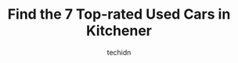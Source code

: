 ---
layout: ampstory
image: https://i0.wp.com/www.auto.or.id/wp-content/uploads/2023/06/3-bay-auto-sales-0-kitchener-1686323694.jpeg?resize=640,853
author: techidn
featured: false
description: Kitchener, Ontario, Canada is a haven for Used Cars enthusiasts, boasting an impressive array of 7 top-notch establishments. Whether youre a seasoned connoisseur or simply curious to explor
title: Find the 7 Top-rated Used Cars in Kitchener
cover:
   title: Find the 7 Top-rated Used Cars in Kitchener
   subtitle: AUTO.OR.ID
   background: https://www.auto.or.id/wp-content/uploads/2023/06/3-bay-auto-sales-0-kitchener-1686323694.jpeg

pages: 
 - layout: thirds
   top: <h1>#1 Fitzgerald Motors Inc.</h1>
   bottom: "<p>Nothing but professionalism and great service when I purchased my new to me (used ) SUV. I highly recommend anyone that is the market for a quality used car to go see Rya</p>"
   background: https://www.auto.or.id/wp-content/uploads/2023/06/3-bay-auto-sales-1-kitchener-1686323695.jpeg
   backgroundblur: true
 - layout: thirds
   top: <h1>#2 Delux Automobiles Ltd</h1>
   bottom: "<p>254 Mill St, Kitchener, ON N2M 3R5, Canada</p>"
   background: https://www.auto.or.id/wp-content/uploads/2023/06/3-bay-auto-sales-2-kitchener-1686323696.jpeg
   cta:
      link: https://www.auto.or.id/find-the-7-top-rated-used-cars-in-kitchener/
      text: Find the 7 Top-rated Used Cars in Kitchener
 - layout: thirds
   top: <h1>#3 Quality Car Sales Inc.</h1>
   bottom: "<p>241 Manitou Dr, Kitchener, ON N2C 1L4, Canada</p>"
   background: https://images.unsplash.com/photo-1525609004556-c46c7d6cf023?ixlib=rb-4.0.3&ixid=MnwxMjA3fDB8MHxwaG90by1wYWdlfHx8fGVufDB8fHx8&auto=format&fit=crop&w=640&h=853&q=80
   cta:
      link: https://www.auto.or.id/find-the-7-top-rated-used-cars-in-kitchener/
      text: Find the 7 Top-rated Used Cars in Kitchener
 - layout: thirds
   top: <h1>#4 Xtreme Motors Ltd</h1>
   bottom: "<p>178 Louisa St, Kitchener, ON N2H 5M5, Canada</p>"
   background: https://images.unsplash.com/photo-1639927664632-c080477d9fe5?ixlib=rb-4.0.3&ixid=MnwxMjA3fDB8MHxwaG90by1wYWdlfHx8fGVufDB8fHx8&auto=format&fit=crop&w=640&h=853&q=80
   cta:
      link: https://www.auto.or.id/find-the-7-top-rated-used-cars-in-kitchener/
      text: Find the 7 Top-rated Used Cars in Kitchener
 - layout: thirds
   top: <h1>#5 Paycan Motors Ltd</h1>
   bottom: "<p>1278 Victoria St N, Kitchener, ON N2B 3C9, Canada</p>"
   background: https://images.unsplash.com/photo-1640168822478-3e59ab26add1?ixlib=rb-4.0.3&ixid=MnwxMjA3fDB8MHxwaG90by1wYWdlfHx8fGVufDB8fHx8&auto=format&fit=crop&w=640&h=853&q=80
   cta:
      link: https://www.auto.or.id/find-the-7-top-rated-used-cars-in-kitchener/
      text: Find the 7 Top-rated Used Cars in Kitchener
 - layout: thirds
   top: <h1>#6 Beta Auto Sales</h1>
   bottom: "<p>1401 Weber St E, Kitchener, ON N2A 3A7, Canada</p>"
   background: https://images.unsplash.com/photo-1630019210269-d0ebeee405f0?ixlib=rb-4.0.3&ixid=MnwxMjA3fDB8MHxwaG90by1wYWdlfHx8fGVufDB8fHx8&auto=format&fit=crop&w=640&h=853&q=80
   cta:
      link: https://www.auto.or.id/find-the-7-top-rated-used-cars-in-kitchener/
      text: Find the 7 Top-rated Used Cars in Kitchener
 - layout: thirds
   top: <h1>#7 Redline Motors Inc.</h1>
   bottom: "<p>145 Ottawa St S, Kitchener, ON N2G 3T2, Canada</p>"
   background: https://images.unsplash.com/photo-1625078995475-24378c4d611b?ixlib=rb-4.0.3&ixid=MnwxMjA3fDB8MHxwaG90by1wYWdlfHx8fGVufDB8fHx8&auto=format&fit=crop&w=640&h=853&q=80
   cta:
      link: https://www.auto.or.id/find-the-7-top-rated-used-cars-in-kitchener/
      text: Find the 7 Top-rated Used Cars in Kitchener
 - layout: thirds
   middle: Continue reading...
   background: https://images.unsplash.com/photo-1596157783372-71ada8d5836b?ixlib=rb-4.0.3&ixid=MnwxMjA3fDB8MHxwaG90by1wYWdlfHx8fGVufDB8fHx8&auto=format&fit=crop&w=640&h=853&q=80
   cta:
      link: https://www.auto.or.id/find-the-7-top-rated-used-cars-in-kitchener/
      text: Find the 7 Top-rated Used Cars in Kitchener

---
